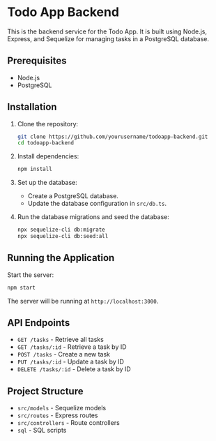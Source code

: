 
# Todo App Backend

This is the backend service for the Todo App. It is built using Node.js, Express, and Sequelize for managing tasks in a PostgreSQL database.

## Prerequisites

- Node.js
- PostgreSQL

## Installation

1. Clone the repository:
    ```sh
    git clone https://github.com/yourusername/todoapp-backend.git
    cd todoapp-backend
    ```

2. Install dependencies:
    ```sh
    npm install
    ```

3. Set up the database:
    - Create a PostgreSQL database.
    - Update the database configuration in `src/db.ts`.

4. Run the database migrations and seed the database:
    ```sh
    npx sequelize-cli db:migrate
    npx sequelize-cli db:seed:all
    ```

## Running the Application

Start the server:
```sh
npm start
```

The server will be running at `http://localhost:3000`.

## API Endpoints

- `GET /tasks` - Retrieve all tasks
- `GET /tasks/:id` - Retrieve a task by ID
- `POST /tasks` - Create a new task
- `PUT /tasks/:id` - Update a task by ID
- `DELETE /tasks/:id` - Delete a task by ID

## Project Structure

- `src/models` - Sequelize models
- `src/routes` - Express routes
- `src/controllers` - Route controllers
- `sql` - SQL scripts

